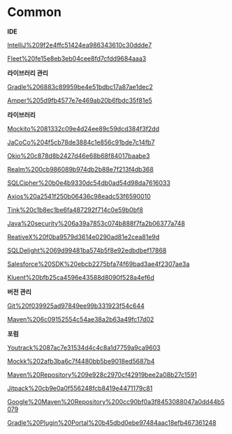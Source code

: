 # Common

**IDE**

[IntelliJ%209f2e4ffc51424ea986343610c30ddde7](IntelliJ%209f2e4ffc51424ea986343610c30ddde7)

[Fleet%20fe15e8eb3eb04cee8fd7cfdd9684aaa3](Fleet%20fe15e8eb3eb04cee8fd7cfdd9684aaa3)

**라이브러리 관리**

[Gradle%206883c89959be4e51bdbc17a87ae1dec2](Gradle%206883c89959be4e51bdbc17a87ae1dec2)

[Amper%205d9fb4577e7e469ab20b6fbdc35f81e5](Amper%205d9fb4577e7e469ab20b6fbdc35f81e5)

**라이브러리**

[Mockito%2081332c09e4d24ee89c59dcd384f3f2dd](Mockito%2081332c09e4d24ee89c59dcd384f3f2dd)

[JaCoCo%204f5cb78de3884c1e856c91bde7c14fb7](JaCoCo%204f5cb78de3884c1e856c91bde7c14fb7)

[Okio%20c878d8b2427d46e68b68f84017baabe3](Okio%20c878d8b2427d46e68b68f84017baabe3)

[Realm%200cb986089b974db2b88e7f213f4db368](Realm%200cb986089b974db2b88e7f213f4db368)

[SQLCipher%20b0e4b9330dc54db0ad54d98da7616033](SQLCipher%20b0e4b9330dc54db0ad54d98da7616033)

[Axios%20a2541f250b06436c98eadc53f6590010](Axios%20a2541f250b06436c98eadc53f6590010)

[Tink%20c1b8ec1be6fa487292f714c0e59b0bf8](Tink%20c1b8ec1be6fa487292f714c0e59b0bf8)

[Java%20security%206a39a7853c074b888f7fa2b06377a748](Java%20security%206a39a7853c074b888f7fa2b06377a748)

[ReativeX%20f0ba9579d3614e0290ad81e2cea81e9d](ReativeX%20f0ba9579d3614e0290ad81e2cea81e9d)

[SQLDelight%2069d99481ba574b5f8e92edbdbef17868](SQLDelight%2069d99481ba574b5f8e92edbdbef17868)

[Salesforce%20SDK%20ebcb2275bfa74f69bad3ae4f2307ae3a](Salesforce%20SDK%20ebcb2275bfa74f69bad3ae4f2307ae3a)

[Kluent%20bfb25ca4596e43588d8090f528a4ef6d](Kluent%20bfb25ca4596e43588d8090f528a4ef6d)

**버전 관리**

[Git%20f039925ad97849ee99b331923f54c644](Git%20f039925ad97849ee99b331923f54c644)

[Maven%206c09152554c54ae38a2b63a49fc17d02](Maven%206c09152554c54ae38a2b63a49fc17d02)

**포럼**

[Youtrack%2087ac7e31534d4c4c8a1d7759a9ca9603](Youtrack%2087ac7e31534d4c4c8a1d7759a9ca9603)

[Mockk%202afb3ba6c7f4480bb5be9018ed5687b4](Mockk%202afb3ba6c7f4480bb5be9018ed5687b4)

[Maven%20Repository%209e928c2970cf42919bee2a08b27c1591](Maven%20Repository%209e928c2970cf42919bee2a08b27c1591)

[Jitpack%20cb9e0a0f556248fcb8419e4471179c81](Jitpack%20cb9e0a0f556248fcb8419e4471179c81)

[Google%20Maven%20Repository%200cc90bf0a3f8453088047a0dd44b5079](Google%20Maven%20Repository%200cc90bf0a3f8453088047a0dd44b5079)

[Gradle%20Plugin%20Portal%20b45dbd0ebe97484aac18efb467361248](Gradle%20Plugin%20Portal%20b45dbd0ebe97484aac18efb467361248)